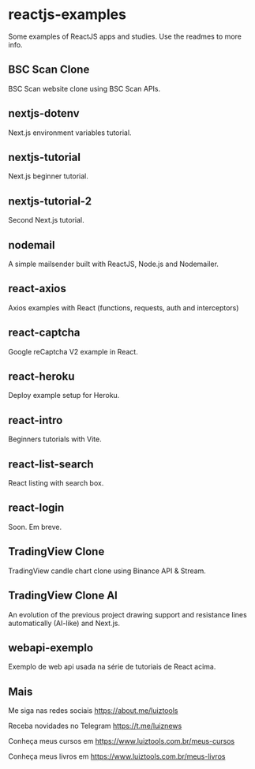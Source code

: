 # reactjs-examples
Some examples of ReactJS apps and studies. Use the readmes to more info.

## BSC Scan Clone
BSC Scan website clone using BSC Scan APIs.

## nextjs-dotenv
Next.js environment variables tutorial.

## nextjs-tutorial
Next.js beginner tutorial.

## nextjs-tutorial-2
Second Next.js tutorial.

## nodemail
A simple mailsender built with ReactJS, Node.js and Nodemailer.

## react-axios
Axios examples with React (functions, requests, auth and interceptors)

## react-captcha
Google reCaptcha V2 example in React.

## react-heroku
Deploy example setup for Heroku.

## react-intro
Beginners tutorials with Vite.

## react-list-search
React listing with search box.

## react-login
Soon. Em breve.

## TradingView Clone
TradingView candle chart clone using Binance API & Stream.

## TradingView Clone AI
An evolution of the previous project drawing support and resistance lines automatically (AI-like) and Next.js.

## webapi-exemplo
Exemplo de web api usada na série de tutoriais de React acima.

## Mais

Me siga nas redes sociais https://about.me/luiztools

Receba novidades no Telegram https://t.me/luiznews

Conheça meus cursos em https://www.luiztools.com.br/meus-cursos

Conheça meus livros em https://www.luiztools.com.br/meus-livros

